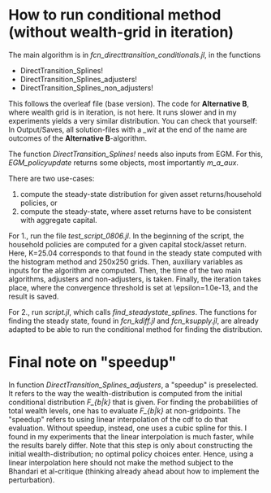 # How to run conditional method (without wealth-grid in iteration)

The main algorithm is in *fcn_directtransition_conditionals.jl*, in the functions
- DirectTransition_Splines!
- DirectTransition_Splines_adjusters!
- DirectTransition_Splines_non_adjusters!

This follows the overleaf file (base version). The code for **Alternative B**, where wealth grid is in iteration, is not here. It runs slower and in my experiments yields a very similar distribution. You can check that yourself: In Output/Saves, all solution-files with a *_wit* at the end of the name are outcomes of the **Alternative B**-algorithm.

The function *DirectTransition_Splines!* needs also inputs from EGM. For this, *EGM_policyupdate* returns some objects, most importantly *m_a_aux*.

There are two use-cases: 
1. compute the steady-state distribution for given asset returns/household policies, or 
2. compute the steady-state, where asset returns have to be consistent with aggregate capital.

For 1., run the file *test_script_0806.jl*. In the beginning of the script, the household policies are computed for a given capital stock/asset return. Here, K=25.04 corresponds to that found in the steady state computed with the histogram method and 250x250 grids. Then, auxiliary variables as inputs for the algorithm are computed. Then, the time of the two main algorithms, adjusters and non-adjusters, is taken. Finally, the iteration takes place, where the convergence threshold is set at \epsilon=1.0e-13, and the result is saved.

For 2., run *script.jl*, which calls *find_steadystate_splines*. The functions for finding the steady state, found in *fcn_kdiff.jl* and *fcn_ksupply.jl*, are already adapted to be able to run the conditional method for finding the distribution.

# Final note on "speedup"
In function *DirectTransition_Splines_adjusters*, a "speedup" is preselected. It refers to the way the wealth-distribution is computed from the initial conditional distribution *F_{b|k}* that is given. For finding the probabilities of total wealth levels, one has to evaluate *F_{b|k}* at non-gridpoints. The "speedup" refers to using linear interpolation of the cdf to do that evaluation. Without speedup, instead, one uses a cubic spline for this. I found in my experiments that the linear interpolation is much faster, while the results barely differ. Note that this step is only about constructing the initial wealth-distribution; no optimal policy choices enter. Hence, using a linear interpolation here should not make the method subject to the Bhandari et al-critique (thinking already ahead about how to implement the perturbation).
